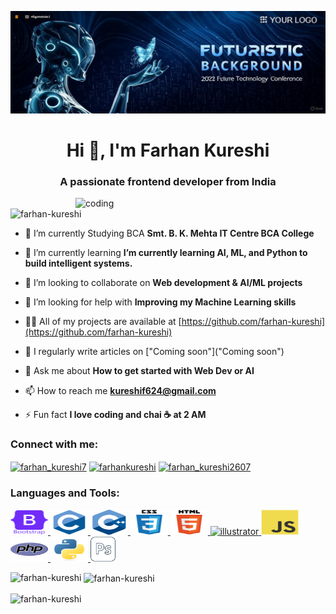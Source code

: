 ![logo](https://github.com/farhan-kureshi/Farhan-Kureshi/blob/main/image.jpg)
<h1 align="center">Hi 👋, I'm Farhan Kureshi</h1>
<h3 align="center">A passionate frontend developer from India</h3>


<img align="right" alt="coding" width="400" src="https://user-images.githubusercontent.com/74038190/212749447-bfb7e725-6987-49d9-ae85-2015e3e7cc41.gif">


<p align="left"> <img src="https://komarev.com/ghpvc/?username=farhan-kureshi&label=Profile%20views&color=0e75b6&style=flat" alt="farhan-kureshi" /> </p>



- 🔭 I’m currently Studying BCA **Smt. B. K. Mehta IT Centre BCA College**

- 🌱 I’m currently learning **I’m currently learning AI, ML, and Python to build intelligent systems.**

- 👯 I’m looking to collaborate on **Web development & AI/ML projects**

- 🤝 I’m looking for help with **Improving my Machine Learning skills**

- 👨‍💻 All of my projects are available at [https://github.com/farhan-kureshi](https://github.com/farhan-kureshi)

- 📝 I regularly write articles on ["Coming soon"]("Coming soon")

- 💬 Ask me about **How to get started with Web Dev or AI**

- 📫 How to reach me **kureshif624@gmail.com**

- ⚡ Fun fact **I love coding and chai ☕ at 2 AM**

<h3 align="left">Connect with me:</h3>
<p align="left">
<a href="https://twitter.com/farhan_kureshi7" target="blank"><img align="center" src="https://raw.githubusercontent.com/rahuldkjain/github-profile-readme-generator/master/src/images/icons/Social/twitter.svg" alt="farhan_kureshi7" height="30" width="40" /></a>
<a href="https://linkedin.com/in/farhankureshi" target="blank"><img align="center" src="https://raw.githubusercontent.com/rahuldkjain/github-profile-readme-generator/master/src/images/icons/Social/linked-in-alt.svg" alt="farhankureshi" height="30" width="40" /></a>
<a href="https://instagram.com/farhan_kureshi2607" target="blank"><img align="center" src="https://raw.githubusercontent.com/rahuldkjain/github-profile-readme-generator/master/src/images/icons/Social/instagram.svg" alt="farhan_kureshi2607" height="30" width="40" /></a>
</p>

<h3 align="left">Languages and Tools:</h3>
<p align="left"> <a href="https://getbootstrap.com" target="_blank" rel="noreferrer"> <img src="https://raw.githubusercontent.com/devicons/devicon/master/icons/bootstrap/bootstrap-plain-wordmark.svg" alt="bootstrap" width="60" height="40"/> </a> <a href="https://www.cprogramming.com/" target="_blank" rel="noreferrer"> <img src="https://raw.githubusercontent.com/devicons/devicon/master/icons/c/c-original.svg" alt="c" width="60" height="40"/> </a> <a href="https://www.w3schools.com/cpp/" target="_blank" rel="noreferrer"> <img src="https://raw.githubusercontent.com/devicons/devicon/master/icons/cplusplus/cplusplus-original.svg" alt="cplusplus" width="60" height="40"/> </a> <a href="https://www.w3schools.com/css/" target="_blank" rel="noreferrer"> <img src="https://raw.githubusercontent.com/devicons/devicon/master/icons/css3/css3-original-wordmark.svg" alt="css3" width="60" height="40"/> </a> <a href="https://www.w3.org/html/" target="_blank" rel="noreferrer"> <img src="https://raw.githubusercontent.com/devicons/devicon/master/icons/html5/html5-original-wordmark.svg" alt="html5" width="60" height="40"/> </a> <a href="https://www.adobe.com/in/products/illustrator.html" target="_blank" rel="noreferrer"> <img src="https://www.vectorlogo.zone/logos/adobe_illustrator/adobe_illustrator-icon.svg" alt="illustrator" width="60" height="40"/> </a> <a href="https://developer.mozilla.org/en-US/docs/Web/JavaScript" target="_blank" rel="noreferrer"> <img src="https://raw.githubusercontent.com/devicons/devicon/master/icons/javascript/javascript-original.svg" alt="javascript" width="60" height="40"/> </a> <a href="https://www.php.net" target="_blank" rel="noreferrer"> <img src="https://raw.githubusercontent.com/devicons/devicon/master/icons/php/php-original.svg" alt="php" width="60" height="40"/> </a> <a href="https://www.python.org" target="_blank" rel="noreferrer"> <img src="https://raw.githubusercontent.com/devicons/devicon/master/icons/python/python-original.svg" alt="python" width="60" height="40"/> </a>  <a href="https://www.photoshop.com/en" target="_blank" rel="noreferrer"> <img src="https://raw.githubusercontent.com/devicons/devicon/master/icons/photoshop/photoshop-line.svg" alt="photoshop" width="40" height="40"/> </a> </p>

<p><img align="left" src="https://github-readme-stats.vercel.app/api/top-langs?username=farhan-kureshi&show_icons=true&locale=en&layout=compact" alt="farhan-kureshi" /></p>

<p>&nbsp;<img align="center" src="https://github-readme-stats.vercel.app/api?username=farhan-kureshi&show_icons=true&locale=en" alt="farhan-kureshi" /></p>

<p><img align="center" src="https://github-readme-streak-stats.herokuapp.com/?user=farhan-kureshi&" alt="farhan-kureshi" /></p>
